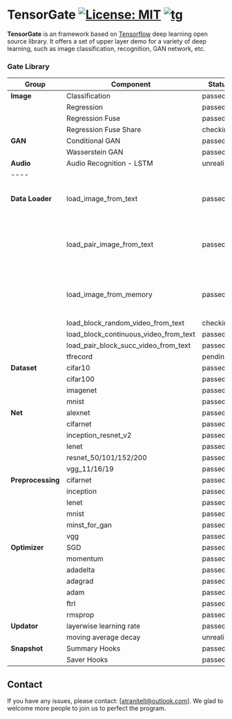 # TensorGate [![License: MIT](https://img.shields.io/badge/License-MIT-yellow.svg)]() [![tg](https://img.shields.io/badge/TensorGate-v1.0-brightgreen.svg)]()
**TensorGate** is an framework based on [Tensorflow](https://github.com/tensorflow/tensorflow) deep learning open source library. It offers a set of upper layer demo for a variety of deep learning, such as image classification, recognition, GAN network, etc.

### Gate Library
| Group | Component                | Status                                                                  | Details |
|-------|--------------------------|-------------------------------------------------------------------------|---------|
| **Image** | Classification           | passed        |         |
|       | Regression               | passed        |         |
|       | Regression Fuse          | passed        |         |
|       | Regression Fuse Share    | checking      |         |
| **GAN**   | Conditional GAN          | passed        |         |
|       | Wasserstein GAN          | passed        |         |
| **Audio** | Audio Recognition - LSTM | unrealized |         |
|----|
| **Data Loader**   | load_image_from_text                  | passed        | Load Image from list.txt with path and labels.     |
|               | load_pair_image_from_text             | passed        | Considering two input with different feature data. |
|               | load_image_from_memory                | passed        | Put all images into memory and load in the system. |
|               | load_block_random_video_from_text     | checking      |                                                    |
|               | load_block_continuous_video_from_text | passed        |                                                    |
|               | load_pair_block_succ_video_from_text  | passed        |                                                    |
|               | tfrecord                              | pending       |                                                    |
| **Dataset**       | cifar10                               | passed        |                                                    |
|               | cifar100                              | passed        |                                                    |
|               | imagenet                              | passed        |                                                    |
|               | mnist                                 | passed        |                                                    |
| **Net**           | alexnet                               | passed        |                                                    |
|               | cifarnet                              | passed        |                                                    |
|               | inception_resnet_v2                   | passed        |                                                    |
|               | lenet                                 | passed        |                                                    |
|               | resnet_50/101/152/200                 | passed        |                                                    |
|               | vgg_11/16/19                          | passed        |                                                    |
| **Preprocessing** | cifarnet                              | passed        |                                                    |
|               | inception                             | passed        |                                                    |
|               | lenet                                 | passed        |                                                    |
|               | mnist                                 | passed        |                                                    |
|               | minst_for_gan                         | passed        |                                                    |
|               | vgg                                   | passed        |                                                    |
| **Optimizer**     | SGD                                   | passed        |                                                    |
|               | momentum                              | passed        |                                                    |
|               | adadelta                              | passed        |                                                    |
|               | adagrad                               | passed        |                                                    |
|               | adam                                  | passed        |                                                    |
|               | ftrl                                  | passed        |                                                    |
|               | rmsprop                               | passed        |                                                    |
| **Updator**       | layerwise learning rate               | passed        |                                                    |
|               | moving average decay                  | unrealized |                                                    |
| **Snapshot**      | Summary Hooks                         | passed        |                                                    |
|               | Saver Hooks                           | passed        |                                                    |

## Contact
If you have any issues, please contact: [atranitell@outlook.com]. We glad to welcome more people to join us to perfect the program.